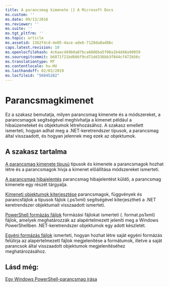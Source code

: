 ```yaml
---
title: A parancsmag kimenete |} A Microsoft Docs
ms.custom: ''
ms.date: 09/13/2016
ms.reviewer: ''
ms.suite: ''
ms.tgt_pltfrm: ''
ms.topic: article
ms.assetid: 1362f4cd-4e05-4ace-ade6-7128da8ad86c
caps.latest.revision: 10
ms.openlocfilehash: 4c6aacd49b0a87bca6806ba5f08a1b4d48a90959
ms.sourcegitcommit: b6871f21bd666f9cd71dd336bb3f844cf472b56c
ms.translationtype: MT
ms.contentlocale: hu-HU
ms.lasthandoff: 02/03/2019
ms.locfileid: "56845282"
---
```

# <a name="cmdlet-output"></a>Parancsmagkimenet

Ez a szakasz bemutatja, milyen parancsmag kimenete és a módszereket, a parancsmagok segítségével meghívhatja a kimenet például a hibaüzeneteket és objektumok létrehozásához. A szakasz emellett ismerteti, hogyan adhat meg a .NET-keretrendszer típusok, a parancsmag által visszaadott, és hogyan jelennek meg ezek az objektumok.

## <a name="in-this-section"></a>A szakasz tartalma

[A parancsmag kimenete típusú](./types-of-cmdlet-output.md) típusok és kimenete a parancsmagok hozhat létre és a parancsmagok hívja a kimenet előállítása módszereket ismerteti.

[A parancsmag hibajelentés](./cmdlet-error-reporting.md) parancsmag hibajelentést küldő, a parancsmag kimenete egy részét tárgyalja.

[Kimeneti objektumok kiterjesztése](./extending-output-objects.md) parancsmagok, függvények és parancsfájlok a típusok fájlok (.ps1xml) segítségével kiterjesztheti a .NET keretrendszer objektumait visszaadott ismerteti.

[PowerShell formázás fájlok](../format/powershell-formatting-files.md) formázási fájlokat ismerteti (. format.ps1xml) fájlok, amelyek meghatározzák az alapértelmezett jeleníti meg a Windows PowerShellben .NET-keretrendszer objektumok egy adott készletét.

[Egyéni formázás fájlok](./custom-formatting-files.md) ismerteti, hogyan hozhat létre saját egyéni formázás felülírja az alapértelmezett fájlok megjelenítése a formátumok, illetve a saját parancsok által visszaadott objektumok megjelenítéséhez meghatározásához.

## <a name="see-also"></a>Lásd még:

[Egy Windows PowerShell-parancsmag írása](./writing-a-windows-powershell-cmdlet.md)
